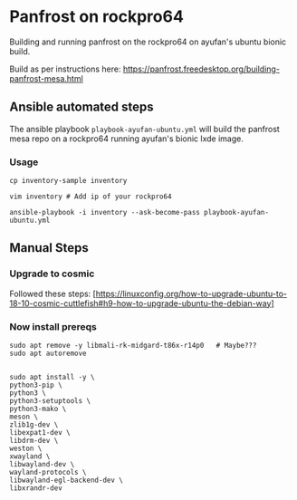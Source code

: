 # Panfrost on rockpro64
Building and running panfrost on the rockpro64 on ayufan's ubuntu bionic build.

Build as per instructions here: https://panfrost.freedesktop.org/building-panfrost-mesa.html

## Ansible automated steps

The ansible playbook `playbook-ayufan-ubuntu.yml` will build the panfrost mesa repo on a rockpro64 running ayufan's bionic lxde image.

### Usage

```
cp inventory-sample inventory

vim inventory # Add ip of your rockpro64

ansible-playbook -i inventory --ask-become-pass playbook-ayufan-ubuntu.yml
```



## Manual Steps

### Upgrade to cosmic

Followed these steps: [https://linuxconfig.org/how-to-upgrade-ubuntu-to-18-10-cosmic-cuttlefish#h9-how-to-upgrade-ubuntu-the-debian-way]


### Now install prereqs

```
sudo apt remove -y libmali-rk-midgard-t86x-r14p0   # Maybe???
sudo apt autoremove


sudo apt install -y \
python3-pip \
python3 \
python3-setuptools \
python3-mako \
meson \
zlib1g-dev \
libexpat1-dev \
libdrm-dev \
weston \
xwayland \
libwayland-dev \
wayland-protocols \
libwayland-egl-backend-dev \
libxrandr-dev


```
